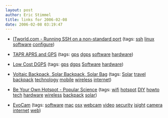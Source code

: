 ```yaml
---
layout: post
author: Eric Stimmel
title: links for 2006-02-08
date: 2006-02-08 03:19:47
--- 
```



* [ITworld.com - Running SSH on a non-standard port][]
    (tags: [ssh][] [linux][] [software][] [configure][])
* [TAPR APRS and GPS][]
    (tags: [gps][] [dgps][] [software][] [hardware][])
* [Low Cost DGPS][]
    (tags: [gps][] [dgps][] [Software][] [hardware][])
* [Voltaic Backpack, Solar Backpack, Solar Bag][]
    (tags: [Solar][] [travel][] [backpack][] [technology][] [mobile][] [wireless][] [internet][])
* [Be Your Own Hotspot - Popular Science][]
    (tags: [wifi][] [hotspot][] [DIY][] [howto][] [tech][] [hardware][] [wireless][] [backpack][] [solar][])
* [EvoCam][]
    (tags: [software][] [mac][] [osx][] [webcam][] [video][] [security][] [isight][] [camera][] [internet][] [web][])

  [ITworld.com - Running SSH on a non-standard port]: http://www.itworld.com/Comp/1375/nls_unixssh0500506/
  [ssh]: http://del.icio.us/estimmel/ssh
  [linux]: http://del.icio.us/estimmel/linux
  [software]: http://del.icio.us/estimmel/software
  [configure]: http://del.icio.us/estimmel/configure
  [TAPR APRS and GPS]: http://www.tapr.org/aprs.html
  [gps]: http://del.icio.us/estimmel/gps
  [dgps]: http://del.icio.us/estimmel/dgps
  [hardware]: http://del.icio.us/estimmel/hardware
  [Low Cost DGPS]: http://www.wombat.ie/gps/
  [Software]: http://del.icio.us/estimmel/Software
  [Voltaic Backpack, Solar Backpack, Solar Bag]: http://www.voltaicsystems.com/
  [Solar]: http://del.icio.us/estimmel/Solar
  [travel]: http://del.icio.us/estimmel/travel
  [backpack]: http://del.icio.us/estimmel/backpack
  [technology]: http://del.icio.us/estimmel/technology
  [mobile]: http://del.icio.us/estimmel/mobile
  [wireless]: http://del.icio.us/estimmel/wireless
  [internet]: http://del.icio.us/estimmel/internet
  [Be Your Own Hotspot - Popular Science]: http://www.popsci.com/popsci/how20/6a278ca927d05010vgnvcm1000004eecbccdrcrd.html
  [wifi]: http://del.icio.us/estimmel/wifi
  [hotspot]: http://del.icio.us/estimmel/hotspot
  [DIY]: http://del.icio.us/estimmel/DIY
  [howto]: http://del.icio.us/estimmel/howto
  [tech]: http://del.icio.us/estimmel/tech
  [solar]: http://del.icio.us/estimmel/solar
  [EvoCam]: http://www.evological.com/evocam.html
  [mac]: http://del.icio.us/estimmel/mac
  [osx]: http://del.icio.us/estimmel/osx
  [webcam]: http://del.icio.us/estimmel/webcam
  [video]: http://del.icio.us/estimmel/video
  [security]: http://del.icio.us/estimmel/security
  [isight]: http://del.icio.us/estimmel/isight
  [camera]: http://del.icio.us/estimmel/camera
  [web]: http://del.icio.us/estimmel/web

